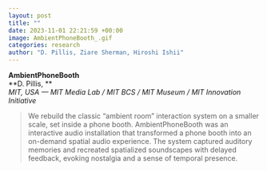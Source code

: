 ```yaml
---
layout: post
title: ""
date: 2023-11-01 22:21:59 +00:00
image: AmbientPhoneBooth_.gif
categories: research
author: "D. Pillis, Ziare Sherman, Hiroshi Ishii"
---
```


**AmbientPhoneBooth**  
**D. Pillis, **  
*MIT, USA — MIT Media Lab / MIT BCS / MIT Museum / MIT Innovation Initiative*
<blockquote>
  <p>
We rebuild the classic “ambient room” interaction system on a smaller scale, set inside a phone booth. AmbientPhoneBooth was an interactive audio installation that transformed a phone booth into an on-demand spatial audio experience. The system captured auditory memories and recreated spatialized soundscapes with delayed feedback, evoking nostalgia and a sense of temporal presence.
  </p>
</blockquote>
